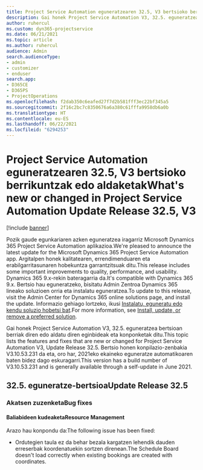 ```yaml
---
title: Project Service Automation eguneratzearen 32.5, V3 bertsioko berrikuntzak edo aldaketak
description: Gai honek Project Service Automation V3, 32.5. eguneratzean erabilgarri dauden eginbideak eta konponketak ditu.
author: ruhercul
ms.custom: dyn365-projectservice
ms.date: 06/21/2021
ms.topic: article
ms.author: ruhercul
audience: Admin
search.audienceType:
- admin
- customizer
- enduser
search.app:
- D365CE
- D365PS
- ProjectOperations
ms.openlocfilehash: f2dab350c6eafed27f7d2b581fff3ec22bf345a5
ms.sourcegitcommit: 2f16c2bc7c8350676a6a380c61fffa9958db6a0b
ms.translationtype: HT
ms.contentlocale: eu-ES
ms.lasthandoff: 06/22/2021
ms.locfileid: "6294253"
---
```

# <a name="whats-new-or-changed-in-project-service-automation-update-release-325-v3"></a><span data-ttu-id="4b635-103">Project Service Automation eguneratzearen 32.5, V3 bertsioko berrikuntzak edo aldaketak</span><span class="sxs-lookup"><span data-stu-id="4b635-103">What's new or changed in Project Service Automation Update Release 32.5, V3</span></span>

[!include [banner](../includes/psa-now-project-operations.md)]

<span data-ttu-id="4b635-104">Pozik gaude egunkariaren azken eguneratzea iragarriz Microsoft Dynamics 365 Project Service Automation aplikazioa.</span><span class="sxs-lookup"><span data-stu-id="4b635-104">We're pleased to announce the latest update for the Microsoft Dynamics 365 Project Service Automation app.</span></span> <span data-ttu-id="4b635-105">Argitalpen honek kalitatearen, errendimenduaren eta erabilgarritasunaren hobekuntza garrantzitsuak ditu.</span><span class="sxs-lookup"><span data-stu-id="4b635-105">This release includes some important improvements to quality, performance, and usability.</span></span> <span data-ttu-id="4b635-106">Dynamics 365 9.x-rekin bateragarria da.</span><span class="sxs-lookup"><span data-stu-id="4b635-106">It's compatible with Dynamics 365 9.x.</span></span> <span data-ttu-id="4b635-107">Bertsio hau eguneratzeko, bisitatu Admin Zentroa Dynamics 365 lineako soluzioen orria eta instalatu eguneratzea.</span><span class="sxs-lookup"><span data-stu-id="4b635-107">To update to this release, visit the Admin Center for Dynamics 365 online solutions page, and install the update.</span></span> <span data-ttu-id="4b635-108">Informazio gehiago lortzeko, ikusi [Instalatu, eguneratu edo kendu soluzio hobetsi bat](/power-platform/admin/install-remove-preferred-solution).</span><span class="sxs-lookup"><span data-stu-id="4b635-108">For more information, see [Install, update, or remove a preferred solution](/power-platform/admin/install-remove-preferred-solution).</span></span>

<span data-ttu-id="4b635-109">Gai honek Project Service Automation V3, 32.5. eguneratzea bertsioan berriak diren edo aldatu diren eginbideak eta konponketak ditu.</span><span class="sxs-lookup"><span data-stu-id="4b635-109">This topic lists the features and fixes that are new or changed for Project Service Automation V3, Update Release 32.5.</span></span> <span data-ttu-id="4b635-110">Bertsio honen konpilazio-zenbakia V3.10.53.231 da eta, oro har, 2021eko ekaineko eguneratze automatikoaren baten bidez dago eskuragarri.</span><span class="sxs-lookup"><span data-stu-id="4b635-110">This version has a build number of V3.10.53.231 and is generally available through a self-update in June 2021.</span></span>

## <a name="update-release-325"></a><span data-ttu-id="4b635-111">32.5. eguneratze-bertsioa</span><span class="sxs-lookup"><span data-stu-id="4b635-111">Update Release 32.5</span></span>

### <a name="bug-fixes"></a><span data-ttu-id="4b635-112">Akatsen zuzenketa</span><span class="sxs-lookup"><span data-stu-id="4b635-112">Bug fixes</span></span>

#### <a name="resource-management"></a><span data-ttu-id="4b635-113">Baliabideen kudeaketa</span><span class="sxs-lookup"><span data-stu-id="4b635-113">Resource Management</span></span>

<span data-ttu-id="4b635-114">Arazo hau konpondu da:</span><span class="sxs-lookup"><span data-stu-id="4b635-114">The following issue has been fixed:</span></span>

- <span data-ttu-id="4b635-115">Ordutegien taula ez da behar bezala kargatzen lehendik dauden erreserbak koordenatuekin sortzen direnean.</span><span class="sxs-lookup"><span data-stu-id="4b635-115">The Schedule Board doesn't load correctly when existing bookings are created with coordinates.</span></span>

